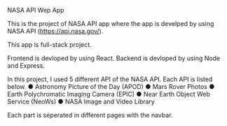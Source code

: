 NASA API Wep App 

This is the project of NASA API app where the app is develped by using NASA API (https://api.nasa.gov/).

This app is full-stack project.

Frontend is  devloped by using React.
Backend is devloped by using Node and Express.

In this project, I used 5 different API of the NASA API. Each API is listed below.
● Astronomy Picture of the Day (APOD)
● Mars Rover Photos
● Earth Polychromatic Imaging Camera (EPIC)
● Near Earth Object Web Service (NeoWs)
● NASA Image and Video Library

Each part is seperated in different pages with the navbar.
